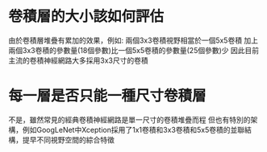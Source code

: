 卷積層的大小該如何評估
===
由於卷積層堆疊有累加的效果，例如: 兩個3x3卷積視野相當於一個5x5卷積
加上兩個3x3卷積的參數量(18個參數)比一個5x5卷積的參數量(25個參數)少
因此目前主流的卷積神經網路大多採用3x3尺寸的卷積

每一層是否只能一種尺寸卷積層
===
不是，雖然常見的經典卷積神經網路是單一尺寸的卷積堆疊而程
但也有特別的架構，例如GoogLeNet中Xception採用了1x1卷積和3x3卷積和5x5卷積的並聯結構，提早不同視野空間的綜合特徵
